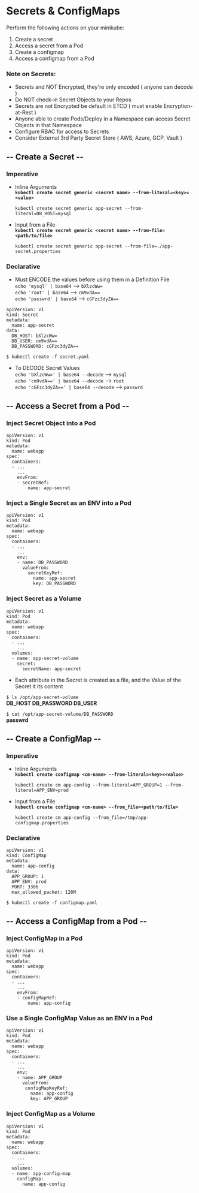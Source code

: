 # Secrets & ConfigMaps

Perform the following actions on your minikube:
1. Create a secret
2. Access a secret from a Pod
3. Create a configmap
4. Access a configmap from a Pod


### Note on Secrets:
- Secrets and NOT Encrypted, they're only encoded ( anyone can decode )
- Do NOT check-in Secret Objects to your Repos
- Secrets are not Encrypted be default in ETCD ( must enable Encryption-at-Rest )
- Anyone able to create Pods/Deploy in a Namespace can access Secret Objects in that Namespace
- Configure RBAC for access to Secrets
- Consider External 3rd Party Secret Store ( AWS, Azure, GCP, Vault )


## -- Create a Secret --

### Imperative

- Inline Arguments <br>
<b>`kubectl create secret generic <secret name> --from-literal=<key>=<value>`</b>

  `kubectl create secret generic app-secret --from-literal=DB_HOST=mysql`

- Input from a File<br>
<b>`kubectl create secret generic <secret name> --from-file=<path/to/file>`</b>

  `kubectl create secret generic app-secret --from-file=./app-secret.properties`


### Declarative

* Must ENCODE the values before using them in a Definition File <br>
`echo 'mysql' | base64`   -->  `bXlzcWw=` <br>
`echo 'root' | base64`    -->  `cm9vdA==` <br>
`echo 'passwrd' | base64` -->  `cGFzc3dyZA==` <br>

```
apiVersion: v1
kind: Secret
metadata:
  name: app-secret
data:
  DB_HOST: bXlzcWw=
  DB_USER: cm9vdA==
  DB_PASSWORD: cGFzc3dyZA==
```
`$ kubectl create -f secret.yaml`

* To DECODE Secret Values <br>
`echo 'bXlzcWw=' | base64 --decode`     -->  `mysql` <br>
`echo 'cm9vdA==' | base64 --decode`     -->  `root` <br>
`echo 'cGFzc3dyZA==' | base64 --decode` -->  `passwrd`


## -- Access a Secret from a Pod --

### Inject Secret Object into a Pod
```
apiVersion: v1
kind: Pod
metadata:
  name: webapp
spec:
  containers:
  - ...
    ...
    envFrom:
    - secretRef:
        name: app-secret
```

### Inject a Single Secret as an ENV into a Pod
```
apiVersion: v1
kind: Pod
metadata:
  name: webapp
spec:
  containers:
  - ...
    ...
    env:
    - name: DB_PASSWORD
      valueFrom:
        secretKeyRef:
          name: app-secret
          key: DB_PASSWORD
```

### Inject Secret as a Volume
```
apiVersion: v1
kind: Pod
metadata:
  name: webapp
spec:
  containers:
  - ...
    ...
  volumes:
  - name: app-secret-volume
    secret:
      secretName: app-secret
```

* Each attribute in the Secret is created as a file, 
  and the Value of the Secret it its content

 `$ ls /opt/app-secret-volume` <br>
    <b>DB_HOST    DB_PASSWORD    DB_USER</b>

 `$ cat /opt/app-secret-volume/DB_PASSWORD` <br>
    <b>passwrd</b>

## -- Create a ConfigMap --

### Imperative

- Inline Arguments <br>
<b>`kubectl create configmap <cm-name> --from-literal=<key>=<value>` </b>

  `kubectl create cm app-config --from-literal=APP_GROUP=1 --from-literal=APP_ENV=prod`

- Input from a File <br>
<b>`kubectl create configmap <cm-name> --from_file=<path/to/file>` </b>

  `kubectl create cm app-config --from_file=/tmp/app-configmap.properties`


### Declarative
```
apiVersion: v1
kind: ConfigMap
metadata:
  name: app-config
data:
  APP_GROUP: 1
  APP_ENV: prod
  PORT: 3306
  max_allowed_packet: 128M
```
`$ kubectl create -f configmap.yaml`


## -- Access a ConfigMap from a Pod --

### Inject ConfigMap in a Pod
```
apiVersion: v1
kind: Pod
metadata:
  name: webapp
spec:
  containers:
  - ...
    ...
    envFrom:
    - configMapRef:
        name: app-config
```


### Use a Single ConfigMap Value as an ENV in a Pod
```
apiVersion: v1
kind: Pod
metadata:
  name: webapp
spec:
  containers:
  - ...
    ...
    env:
    - name: APP_GROUP
      valueFrom:
       configMapKeyRef:
         name: app-config
         key: APP_GROUP
```

### Inject ConfigMap as a Volume
```
apiVersion: v1
kind: Pod
metadata:
  name: webapp
spec:
  containers:
  - ...
    ...
  volumes:
  - name: app-config-map
    configMap:
      name: app-config
```
